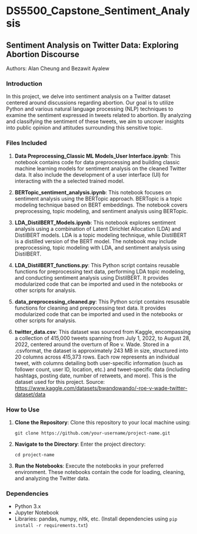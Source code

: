 # DS5500_Capstone_Sentiment_Analysis

## Sentiment Analysis on Twitter Data: Exploring Abortion Discourse

Authors: Alan Cheung and Bezawit Ayalew

### Introduction

In this project, we delve into sentiment analysis on a Twitter dataset centered around discussions regarding abortion. Our goal is to utilize Python and various natural language processing (NLP) techniques to examine the sentiment expressed in tweets related to abortion. By analyzing and classifying the sentiment of these tweets, we aim to uncover insights into public opinion and attitudes surrounding this sensitive topic.

### Files Included

1. **Data Preprocessing_Classic ML Models_User Interface.ipynb**: This notebook contains code for data preprocessing and building classic machine learning models for sentiment analysis on the cleaned Twitter data. It also include the development of a user interface (UI) for interacting with the a selected  trained model.

2. **BERTopic_sentiment_analysis.ipynb**: This notebook focuses on sentiment analysis using the BERTopic approach. BERTopic is a topic modeling technique based on BERT embeddings. The notebook covers preprocessing, topic modeling, and sentiment analysis using BERTopic.

3. **LDA_DistilBERT_Models.ipynb**: This notebook explores sentiment analysis using a combination of Latent Dirichlet Allocation (LDA) and DistilBERT models. LDA is a topic modeling technique, while DistilBERT is a distilled version of the BERT model. The notebook may include preprocessing, topic modeling with LDA, and sentiment analysis using DistilBERT.

4. **LDA_DistilBERT_functions.py**: This Python script contains reusable functions for preprocessing text data, performing LDA topic modeling, and conducting sentiment analysis using DistilBERT. It provides modularized code that can be imported and used in the notebooks or other scripts for analysis.

5. **data_preprocessing_cleaned.py**: This Python script contains resusable functions for cleaning and preprocessing text data. It provides modularized code that can be imported and used in the notebooks or other scripts for analysis.

6. **twitter_data.csv**: This dataset was sourced from Kaggle, encompassing a collection of 415,000 tweets spanning from July 1, 2022, to August 28, 2022, centered around the overturn of Roe v. Wade. Stored in a .csvformat, the dataset is approximately 243 MB in size, structured into 20 columns across 415,373 rows. Each row represents an individual tweet, with columns detailing both user-specific information (such as follower count, user ID, location, etc.) and tweet-specific data (including hashtags, posting date, number of retweets, and more). This is the dataset used for this project. Source: https://www.kaggle.com/datasets/bwandowando/-roe-v-wade-twitter-dataset/data

### How to Use

1. **Clone the Repository**: Clone this repository to your local machine using:

    ```
    git clone https://github.com/your-username/project-name.git
    ```

2. **Navigate to the Directory**: Enter the project directory:

    ```
    cd project-name
    ```

3. **Run the Notebooks**: Execute the notebooks in your preferred environment. These notebooks contain the code for loading, cleaning, and analyzing the Twitter data.

### Dependencies

- Python 3.x
- Jupyter Notebook
- Libraries: pandas, numpy, nltk, etc. (Install dependencies using `pip install -r requirements.txt`)
